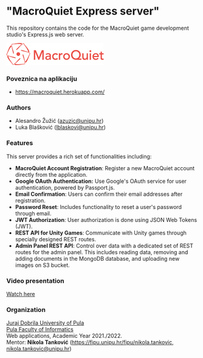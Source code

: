 # "MacroQuiet Express server"
This repository contains the code for the MacroQuiet game development studio's Express.js web server.

<img src="/public/macroquiet_logo.png?raw=true" width="256">

### Poveznica na aplikaciju
- https://macroquiet.herokuapp.com/

### Authors
-   Alesandro Žužić (azuzic@unipu.hr)
-   Luka Blašković (lblaskovi@unipu.hr)

### Features
This server provides a rich set of functionalities including:
- **MacroQuiet Account Registration**: Register a new MacroQuiet account directly from the application.
- **Google OAuth Authentication:** Use Google's OAuth service for user authentication, powered by Passport.js.
- **Email Confirmation**: Users can confirm their email addresses after registration.
- **Password Reset**: Includes functionality to reset a user's password through email.
- **JWT Authorization**: User authorization is done using JSON Web Tokens (JWT).
- **REST API for Unity Games**: Communicate with Unity games through specially designed REST routes.
- **Admin Panel REST API**: Control over data with a dedicated set of REST routes for the admin panel. This includes reading data, removing and adding documents in the MongoDB database, and uploading new images on S3 bucket.

### Video presentation
[Watch here](https://www.youtube.com/watch?v=R58tw1SOpjY)

### Organization

[Juraj Dobrila University of Pula](http://www.unipu.hr/)  
[Pula Faculty of Informatics](https://fipu.unipu.hr/)  
Web applications, Academic Year 2021./2022.  
Mentor: **Nikola Tanković** (https://fipu.unipu.hr/fipu/nikola.tankovic, nikola.tankovic@unipu.hr)
